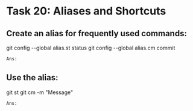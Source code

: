 # **Task 20: Aliases and Shortcuts**
## **Create an alias for frequently used commands:**
git config --global alias.st status
git config --global alias.cm commit
```bash
Ans:
```

## **Use the alias:**
git st
git cm -m "Message"
```bash
Ans:


```